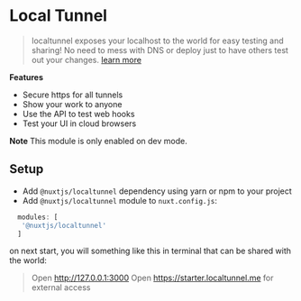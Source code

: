 # Local Tunnel
> localtunnel exposes your localhost to the world for easy testing and sharing!
No need to mess with DNS or deploy just to have others test out your changes. [learn more](https://github.com/localtunnel/localtunnel)
  
**Features**

- Secure https for all tunnels
- Show your work to anyone
- Use the API to test web hooks
- Test your UI in cloud browsers

**Note** This module is only enabled on dev mode.
  
## Setup
- Add `@nuxtjs/localtunnel` dependency using yarn or npm to your project
- Add `@nuxtjs/localtunnel` module to `nuxt.config.js`:
```js
  modules: [
   '@nuxtjs/localtunnel'
  ]
````

on next start, you will something like this in terminal that can be shared with the world:

> Open http://127.0.0.1:3000
> Open https://starter.localtunnel.me for external access

